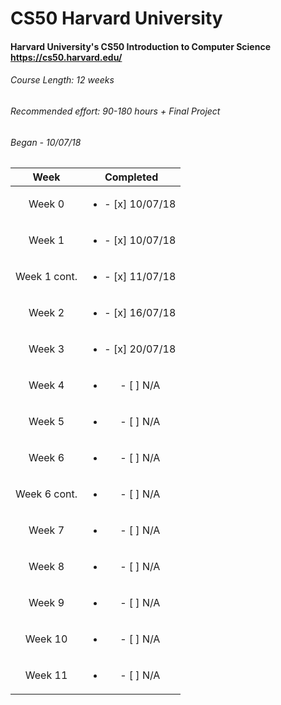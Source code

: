 # CS50 Harvard University
#### Harvard University's CS50 Introduction to Computer Science https://cs50.harvard.edu/

###### Course Length: <i>12 weeks</i><br/>
###### Recommended effort: <i>90-180 hours + Final Project</i>
###### Began - <i>10/07/18</i>

| Week          | Completed  | 
| :------------:|:----------:| 
| Week 0        | <ul><li>- [x] 10/07/18</li></ul> | 
| Week 1        | <ul><li>- [x] 10/07/18</li></ul> | 
| Week 1 cont.  | <ul><li>- [x] 11/07/18</li></ul> | 
| Week 2        | <ul><li>- [x] 16/07/18</li></ul> | 
| Week 3        | <ul><li>- [x] 20/07/18</li></ul> | 
| Week 4        | <ul><li>- [ ] N/A</li></ul> | 
| Week 5        | <ul><li>- [ ] N/A</li></ul> | 
| Week 6        | <ul><li>- [ ] N/A</li></ul> | 
| Week 6 cont.  | <ul><li>- [ ] N/A</li></ul> | 
| Week 7        | <ul><li>- [ ] N/A</li></ul> | 
| Week 8        | <ul><li>- [ ] N/A</li></ul> | 
| Week 9        | <ul><li>- [ ] N/A</li></ul> | 
| Week 10       | <ul><li>- [ ] N/A</li></ul> | 
| Week 11       | <ul><li>- [ ] N/A</li></ul> | 

